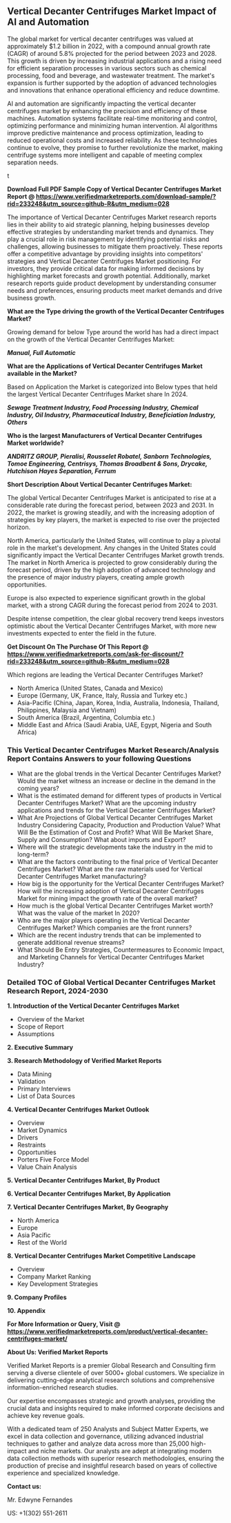 <h2>Vertical Decanter Centrifuges Market Impact of AI and Automation</h2><p>The global market for vertical decanter centrifuges was valued at approximately $1.2 billion in 2022, with a compound annual growth rate (CAGR) of around 5.8% projected for the period between 2023 and 2028. This growth is driven by increasing industrial applications and a rising need for efficient separation processes in various sectors such as chemical processing, food and beverage, and wastewater treatment. The market's expansion is further supported by the adoption of advanced technologies and innovations that enhance operational efficiency and reduce downtime.</p><p>AI and automation are significantly impacting the vertical decanter centrifuges market by enhancing the precision and efficiency of these machines. Automation systems facilitate real-time monitoring and control, optimizing performance and minimizing human intervention. AI algorithms improve predictive maintenance and process optimization, leading to reduced operational costs and increased reliability. As these technologies continue to evolve, they promise to further revolutionize the market, making centrifuge systems more intelligent and capable of meeting complex separation needs.</p>t</p><p id="" class=""><strong>Download Full PDF Sample Copy of Vertical Decanter Centrifuges Market Report @ <a href="https://www.verifiedmarketreports.com/download-sample/?rid=233248&utm_source=github-R&utm_medium=028" target="_blank">https://www.verifiedmarketreports.com/download-sample/?rid=233248&utm_source=github-R&utm_medium=028</a></strong></p><p>The importance of&nbsp;Vertical Decanter Centrifuges Market research reports lies in their ability to aid strategic planning, helping businesses develop effective strategies by understanding market trends and dynamics. They play a crucial role in risk management by identifying potential risks and challenges, allowing businesses to mitigate them proactively. These reports offer a competitive advantage by providing insights into competitors' strategies and Vertical Decanter Centrifuges Market positioning. For investors, they provide critical data for making informed decisions by highlighting market forecasts and growth potential. Additionally, market research reports guide product development by understanding consumer needs and preferences, ensuring products meet market demands and drive business growth.</p><p><strong>What are the&nbsp;Type driving the growth of the Vertical Decanter Centrifuges Market?</strong></p><p id="" class="">Growing demand for below Type around the world has had a direct impact on the growth of the Vertical Decanter Centrifuges Market:</p><em><strong>Manual, Full Automatic</strong></em></p><strong>What are the&nbsp;Applications&nbsp;of Vertical Decanter Centrifuges Market available in the Market?</strong></p><p id="" class="">Based on Application the Market is categorized into Below types that held the largest Vertical Decanter Centrifuges Market share In 2024.</p><em><strong>Sewage Treatment Industry, Food Processing Industry, Chemical Industry, Oil Industry, Pharmaceutical Industry, Beneficiation Industry, Others</strong></em></p><strong>Who is the largest Manufacturers of Vertical Decanter Centrifuges Market worldwide?</strong></p><p><em><strong>ANDRITZ GROUP, Pieralisi, Rousselet Robatel, Sanborn Technologies, Tomoe Engineering, Centrisys, Thomas Broadbent & Sons, Drycake, Hutchison Hayes Separation, Ferrum</strong></em></p><p id="" class=""><strong>Short Description About Vertical Decanter Centrifuges Market:</strong></p><p>The global Vertical Decanter Centrifuges Market is anticipated to rise at a considerable rate during the forecast period, between 2023 and 2031. In 2022, the market is growing steadily, and with the increasing adoption of strategies by key players, the market is expected to rise over the projected horizon.</p><p>North America, particularly the United States, will continue to play a pivotal role in the market's development. Any changes in the United States could significantly impact the Vertical Decanter Centrifuges Market growth trends. The market in North America is projected to grow considerably during the forecast period, driven by the high adoption of advanced technology and the presence of major industry players, creating ample growth opportunities.</p><p>Europe is also expected to experience significant growth in the global market, with a strong CAGR during the forecast period from 2024 to 2031.</p><p>Despite intense competition, the clear global recovery trend keeps investors optimistic about the Vertical Decanter Centrifuges Market, with more new investments expected to enter the field in the future.</p><p id="" class=""><strong>Get Discount On The Purchase Of This Report @ <a href="https://www.verifiedmarketreports.com/ask-for-discount/?rid=233248&utm_source=github-R&utm_medium=028" target="_blank">https://www.verifiedmarketreports.com/ask-for-discount/?rid=233248&utm_source=github-R&utm_medium=028</a></strong></p>Which regions are leading the Vertical Decanter Centrifuges Market?</p><ul><li>North America (United States, Canada and Mexico)</li><li>Europe (Germany, UK, France, Italy, Russia and Turkey etc.)</li><li>Asia-Pacific (China, Japan, Korea, India, Australia, Indonesia, Thailand, Philippines, Malaysia and Vietnam)</li><li>South America (Brazil, Argentina, Columbia etc.)</li><li>Middle East and Africa (Saudi Arabia, UAE, Egypt, Nigeria and South Africa)</li></ul><h3 id="" class="">This Vertical Decanter Centrifuges Market Research/Analysis Report Contains Answers to your following Questions</h3><ul><li>What are the global trends in the Vertical Decanter Centrifuges Market? Would the market witness an increase or decline in the demand in the coming years?</li><li>What is the estimated demand for different types of products in Vertical Decanter Centrifuges Market? What are the upcoming industry applications and trends for the Vertical Decanter Centrifuges Market?</li><li>What Are Projections of Global Vertical Decanter Centrifuges Market Industry Considering Capacity, Production and Production Value? What Will Be the Estimation of Cost and Profit? What Will Be Market Share, Supply and Consumption? What about imports and Export?</li><li>Where will the strategic developments take the industry in the mid to long-term?</li><li>What are the factors contributing to the final price of Vertical Decanter Centrifuges Market? What are the raw materials used for Vertical Decanter Centrifuges Market manufacturing?</li><li>How big is the opportunity for the Vertical Decanter Centrifuges Market? How will the increasing adoption of Vertical Decanter Centrifuges Market for mining impact the growth rate of the overall market?</li><li>How much is the global Vertical Decanter Centrifuges Market worth? What was the value of the market In 2020?</li><li>Who are the major players operating in the Vertical Decanter Centrifuges Market? Which companies are the front runners?</li><li>Which are the recent industry trends that can be implemented to generate additional revenue streams?</li><li>What Should Be Entry Strategies, Countermeasures to Economic Impact, and Marketing Channels for Vertical Decanter Centrifuges Market Industry?</li></ul><h3 id="" class="">Detailed TOC of Global Vertical Decanter Centrifuges Market Research Report, 2024-2030</h3><p id="" class=""><strong>1. Introduction of the Vertical Decanter Centrifuges Market</strong></p><ul><li>Overview of the Market</li><li>Scope of Report</li><li>Assumptions</li></ul><p id="" class=""><strong>2. Executive Summary</strong></p><p id="" class=""><strong>3. Research Methodology of Verified Market Reports</strong></p><ul><li>Data Mining</li><li>Validation</li><li>Primary Interviews</li><li>List of Data Sources</li></ul><p id="" class=""><strong>4. Vertical Decanter Centrifuges Market Outlook</strong></p><ul><li>Overview</li><li>Market Dynamics</li><li>Drivers</li><li>Restraints</li><li>Opportunities</li><li>Porters Five Force Model</li><li>Value Chain Analysis</li></ul><p id="" class=""><strong>5. Vertical Decanter Centrifuges Market, By Product</strong></p><p id="" class=""><strong>6. Vertical Decanter Centrifuges Market, By Application</strong></p><p id="" class=""><strong>7. Vertical Decanter Centrifuges Market, By Geography</strong></p><ul><li>North America</li><li>Europe</li><li>Asia Pacific</li><li>Rest of the World</li></ul><p id="" class=""><strong>8. Vertical Decanter Centrifuges Market Competitive Landscape</strong></p><ul><li>Overview</li><li>Company Market Ranking</li><li>Key Development Strategies</li></ul><p id="" class=""><strong>9. Company Profiles</strong></p><p id="" class=""><strong>10. Appendix</strong></p><p id="" class=""><strong>For More Information or Query, Visit @ <a href="https://www.verifiedmarketreports.com/product/vertical-decanter-centrifuges-market/" target="_blank">https://www.verifiedmarketreports.com/product/vertical-decanter-centrifuges-market/</a></strong></p><p id="" class=""><strong>About Us: Verified Market Reports</strong></p><p id="" class="">Verified Market Reports is a premier Global Research and Consulting firm serving a diverse clientele of over 5000+ global customers. We specialize in delivering cutting-edge analytical research solutions and comprehensive information-enriched research studies.</p><p id="" class="">Our expertise encompasses strategic and growth analyses, providing the crucial data and insights required to make informed corporate decisions and achieve key revenue goals.</p><p id="" class="">With a dedicated team of 250 Analysts and Subject Matter Experts, we excel in data collection and governance, utilizing advanced industrial techniques to gather and analyze data across more than 25,000 high-impact and niche markets. Our analysts are adept at integrating modern data collection methods with superior research methodologies, ensuring the production of precise and insightful research based on years of collective experience and specialized knowledge.</p><p id="" class=""><strong>Contact us:</strong></p><p id="" class="">Mr. Edwyne Fernandes</p><p id="" class="">US: +1(302) 551-2611</p>